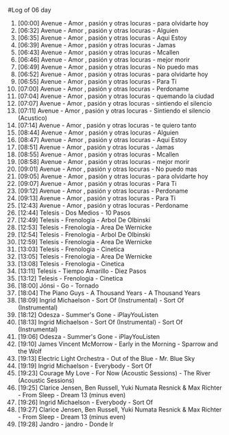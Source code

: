 #Log of 06 day

1. [00:00] Avenue - Amor , pasión y otras locuras - para olvidarte hoy
1. [06:32] Avenue - Amor , pasión y otras locuras - Alguien
1. [06:35] Avenue - Amor , pasión y otras locuras - Aqui Estoy
1. [06:39] Avenue - Amor , pasión y otras locuras - Jamas
1. [06:43] Avenue - Amor , pasión y otras locuras - Mcallen
1. [06:46] Avenue - Amor , pasión y otras locuras - mejor morir
1. [06:49] Avenue - Amor , pasión y otras locuras - No puedo mas
1. [06:52] Avenue - Amor , pasión y otras locuras - para olvidarte hoy
1. [06:55] Avenue - Amor , pasión y otras locuras - Para Ti
1. [07:00] Avenue - Amor , pasión y otras locuras - Perdoname
1. [07:04] Avenue - Amor , pasión y otras locuras - quemando la ciudad
1. [07:07] Avenue - Amor , pasión y otras locuras - sintiendo el silencio
1. [07:11] Avenue - Amor , pasión y otras locuras - Sintiendo el silencio (Acustico)
1. [07:14] Avenue - Amor , pasión y otras locuras - te quiero tanto
1. [08:44] Avenue - Amor , pasión y otras locuras - Alguien
1. [08:47] Avenue - Amor , pasión y otras locuras - Aqui Estoy
1. [08:51] Avenue - Amor , pasión y otras locuras - Jamas
1. [08:55] Avenue - Amor , pasión y otras locuras - Mcallen
1. [08:58] Avenue - Amor , pasión y otras locuras - mejor morir
1. [09:01] Avenue - Amor , pasión y otras locuras - No puedo mas
1. [09:05] Avenue - Amor , pasión y otras locuras - para olvidarte hoy
1. [09:07] Avenue - Amor , pasión y otras locuras - Para Ti
1. [09:12] Avenue - Amor , pasión y otras locuras - Perdoname
1. [09:13] Avenue - Amor , pasión y otras locuras - Para Ti
1. [12:43] Avenue - Amor , pasión y otras locuras - Perdoname
1. [12:44] Telesis - Dos Medios - 10 Pasos
1. [12:49] Telesis - Frenologia - Arbol De Olbinski
1. [12:53] Telesis - Frenologia - Area De Wernicke
1. [12:54] Telesis - Frenologia - Arbol De Olbinski
1. [12:59] Telesis - Frenologia - Area De Wernicke
1. [13:03] Telesis - Frenologia - Cinetica
1. [13:05] Telesis - Frenologia - Area De Wernicke
1. [13:08] Telesis - Frenologia - Cinetica
1. [13:11] Telesis - Tiempo Amarillo - Diez Pasos
1. [13:12] Telesis - Frenologia - Cinetica
1. [18:00] Jónsi - Go - Tornado
1. [18:04] The Piano Guys - A Thousand Years - A Thousand Years
1. [18:09] Ingrid Michaelson - Sort Of (Instrumental) - Sort Of (Instrumental)
1. [18:12] Odesza - Summer's Gone - iPlayYouListen
1. [18:13] Ingrid Michaelson - Sort Of (Instrumental) - Sort Of (Instrumental)
1. [19:06] Odesza - Summer's Gone - iPlayYouListen
1. [19:10] James Vincent McMorrow - Early in the Morning - Sparrow and the Wolf
1. [19:13] Electric Light Orchestra - Out of the Blue - Mr. Blue Sky
1. [19:19] Ingrid Michaelson - Everybody - Sort Of
1. [19:23] Courage My Love - For Now (Acoustic Sessions) - The River (Acoustic Sessions)
1. [19:25] Clarice Jensen, Ben Russell, Yuki Numata Resnick & Max Richter - From Sleep - Dream 13 (minus even)
1. [19:26] Ingrid Michaelson - Everybody - Sort Of
1. [19:27] Clarice Jensen, Ben Russell, Yuki Numata Resnick & Max Richter - From Sleep - Dream 13 (minus even)
1. [19:28] Jandro - jandro - Donde Ir

